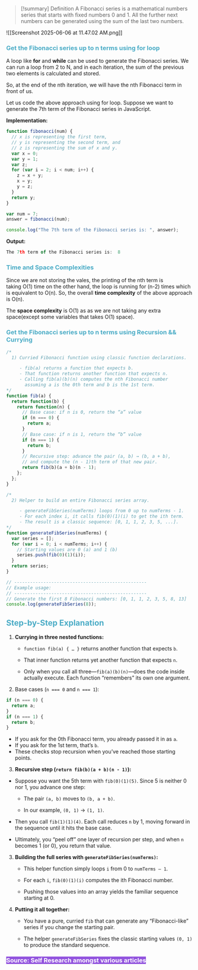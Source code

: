 > [!summary] Definition
> A Fibonacci series is a mathematical numbers series that starts with fixed numbers 0 and 1. All the further next numbers can be generated using the sum of the last two numbers.

![[Screenshot 2025-06-06 at 11.47.02 AM.png]]

### <font color="#4bacc6">Get the Fibonacci series up to n terms using for loop</font>

A loop like **for** and **while** can be used to generate the Fibonacci series. We can run a loop from 2 to N, and in each iteration, the sum of the previous two elements is calculated and stored.

So, at the end of the nth iteration, we will have the nth Fibonacci term in front of us.

Let us code the above approach using for loop. Suppose we want to generate the 7th term of the Fibonacci series in JavaScript.

**Implementation:**
```js
function fibonacci(num) {
  // x is representing the first term,
  // y is representing the second term, and
  // z is representing the sum of x and y.
  var x = 0;
  var y = 1;
  var z;
  for (var i = 2; i < num; i++) {
    z = x + y;
    x = y;
    y = z;
  }
  return y;
}

var num = 7;
answer = fibonacci(num);

console.log("The 7th term of the Fibonacci series is: ", answer);
```

**Output:**

```js
The 7th term of the Fibonacci series is:  8
```
### <font color="#4bacc6">Time and Space Complexities</font>

Since we are not storing the vales, the printing of the nth term is taking O(1) time on the other hand, the loop is running for (n-2) times which is equivalent to O(n). So, the overall **time complexity** of the above approach is O(n).

The **space complexity** is O(1) as as we are not taking any extra space(except some variables that takes O(1) space).
### <font color="#4bacc6">Get the Fibonacci series up to n terms using Recursion && Currying</font>

```js
/*
  1) Curried Fibonacci function using classic function declarations.

     - fib(a) returns a function that expects b.
     - That function returns another function that expects n.
     - Calling fib(a)(b)(n) computes the nth Fibonacci number
       assuming a is the 0th term and b is the 1st term.
*/
function fib(a) {
  return function(b) {
    return function(n) {
      // Base case: if n is 0, return the “a” value
      if (n === 0) {
        return a;
      }
      // Base case: if n is 1, return the “b” value
      if (n === 1) {
        return b;
      }
      // Recursive step: advance the pair (a, b) → (b, a + b),
      // and compute the (n - 1)th term of that new pair.
      return fib(b)(a + b)(n - 1);
    };
  };
}

/*
  2) Helper to build an entire Fibonacci series array.

     - generateFibSeries(numTerms) loops from 0 up to numTerms - 1.
     - For each index i, it calls fib(0)(1)(i) to get the ith term.
     - The result is a classic sequence: [0, 1, 1, 2, 3, 5, ...].
*/
function generateFibSeries(numTerms) {
  var series = [];
  for (var i = 0; i < numTerms; i++) {
    // Starting values are 0 (a) and 1 (b)
    series.push(fib(0)(1)(i));
  }
  return series;
}

// --------------------------------------------------
// Example usage:
// --------------------------------------------------
// Generate the first 8 Fibonacci numbers: [0, 1, 1, 2, 3, 5, 8, 13]
console.log(generateFibSeries(8));
```

## <font color="#4bacc6">Step-by-Step Explanation</font>

1. **Currying in three nested functions:**
    
    - `function fib(a) { … }` returns another function that expects `b`.
        
    - That inner function returns yet another function that expects `n`.
        
    - Only when you call all three—`fib(a)(b)(n)`—does the code inside actually execute. Each function “remembers” its own one argument.

2. Base cases (`n === 0` and `n === 1`):
```js
if (n === 0) {
  return a;
}
if (n === 1) {
  return b;
}
```
- If you ask for the 0th Fibonacci term, you already passed it in as `a`.
- If you ask for the 1st term, that’s `b`.
- These checks stop recursion when you’ve reached those starting points.

3. **Recursive step (`return fib(b)(a + b)(n - 1)`):**
- Suppose you want the 5th term with `fib(0)(1)(5)`. Since 5 is neither 0 nor 1, you advance one step:
    
    - The pair `(a, b)` moves to `(b, a + b)`.
        
    - In our example, `(0, 1)` → `(1, 1)`.
        
- Then you call `fib(1)(1)(4)`. Each call reduces `n` by 1, moving forward in the sequence until it hits the base case.
    
- Ultimately, you “peel off” one layer of recursion per step, and when `n` becomes 1 (or 0), you return that value.

3. **Building the full series with `generateFibSeries(numTerms)`:**
    
    - This helper function simply loops `i` from 0 to `numTerms – 1`.
        
    - For each `i`, `fib(0)(1)(i)` computes the ith Fibonacci number.
        
    - Pushing those values into an array yields the familiar sequence starting at 0.

4. **Putting it all together:**
    
    - You have a pure, curried `fib` that can generate any “Fibonacci-like” series if you change the starting pair.
        
    - The helper `generateFibSeries` fixes the classic starting values `(0, 1)` to produce the standard sequence.


### <span style="background:#9254de"><font color="#ffffff">Source: Self Research amongst various articles</font></span>

